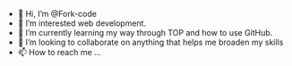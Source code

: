 - 👋 Hi, I’m @Fork-code
- 👀 I’m interested web development.
- 🌱 I’m currently learning my way through TOP and how to use GitHub.
- 💞️ I’m looking to collaborate on anything that helps me broaden my skills 
- 📫 How to reach me ...

<!---
Fork-code/Fork-code is a ✨ special ✨ repository because its `README.md` (this file) appears on your GitHub profile.
You can click the Preview link to take a look at your changes.
--->
